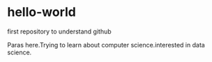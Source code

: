 # hello-world
first repository to understand github

Paras here.Trying to learn about computer science.interested in data science.
